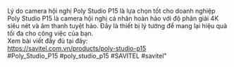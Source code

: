 Lý do camera hội nghị Poly Studio P15 là lựa chọn tốt cho doanh nghiệp <br>
Poly Studio P15 là camera hội nghị cá nhân hoàn hảo với độ phân giải 4K siêu nét và âm thanh tuyệt hảo. Đây là thiết bị lý tưởng để mang lại hiệu quả tối đa cho công việc của bạn. <br> Xem bài viết đầy đủ tại đây: <br>
https://savitel.com.vn/products/poly-studio-p15 <br>
#Poly_Studio_P15 #poly_studio_p15 #SAVITEL #savitel"
